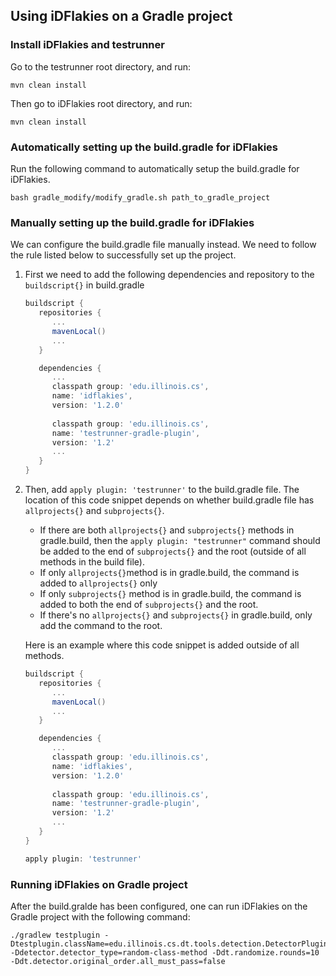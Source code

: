 ## Using iDFlakies on a Gradle project

### Install iDFlakies and testrunner 

Go to the testrunner root directory, and run: 

```
mvn clean install
```

Then go to iDFlakies root directory, and run: 

```
mvn clean install
```

### Automatically setting up the build.gradle for iDFlakies

Run the following command to  automatically setup the build.gradle for iDFlakies.

```
bash gradle_modify/modify_gradle.sh path_to_gradle_project
```

### Manually setting up the build.gradle for iDFlakies

We can configure the build.gradle file manually instead. We need to follow the rule listed below to successfully set up the project. 

1. First we need to add the following dependencies and repository to the `buildscript{}` in build.gradle

   ```groovy
   buildscript {
      repositories {
         ...
         mavenLocal()
         ...
      }
   
      dependencies {
         ...
         classpath group: 'edu.illinois.cs',
         name: 'idflakies', 
         version: '1.2.0'
         
         classpath group: 'edu.illinois.cs',
         name: 'testrunner-gradle-plugin', 
         version: '1.2'
         ...
      }
   }
   ```

2. Then, add `apply plugin: 'testrunner'` to the build.gradle file. The location of this code snippet depends on whether build.gradle file has `allprojects{}` and `subprojects{}`. 

   * If there are both `allprojects{}` and `subprojects{}` methods in gradle.build, then the `apply plugin: "testrunner"` command should be added to the end of  `subprojects{}` and the root (outside of all methods in the build file).
   * If only `allprojects{}`method is in gradle.build, the command is added to  `allprojects{}` only
   * If only `subprojects{}` method is in gradle.build, the command is added to both the end of `subprojects{}` and the root. 
   * If there's no `allprojects{}` and `subprojects{}` in gradle.build, only add the command to the root.

   Here is an example where this code snippet is added outside of all methods.

   ```groovy
   buildscript {
      repositories {
         ...
         mavenLocal()
         ...
      }
   
      dependencies {
         ...
         classpath group: 'edu.illinois.cs',
         name: 'idflakies', 
         version: '1.2.0'
         
         classpath group: 'edu.illinois.cs',
         name: 'testrunner-gradle-plugin', 
         version: '1.2'
         ...
      }
   }
   
   apply plugin: 'testrunner'
   ```

### Running iDFlakies on Gradle project 

After the build.gralde has been configured, one can run iDFlakies on the Gradle project with the following command: 

```
./gradlew testplugin -Dtestplugin.className=edu.illinois.cs.dt.tools.detection.DetectorPlugin -Ddetector.detector_type=random-class-method -Ddt.randomize.rounds=10 -Ddt.detector.original_order.all_must_pass=false
```






